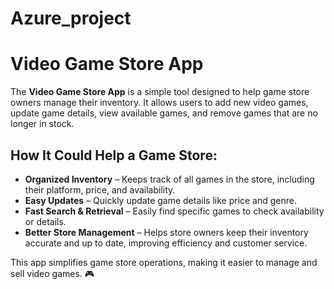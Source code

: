 # Azure_project

# Video Game Store App  

The **Video Game Store App** is a simple tool designed to help game store owners manage their inventory. It allows users to add new video games, update game details, view available games, and remove games that are no longer in stock.  

## How It Could Help a Game Store:

- **Organized Inventory** – Keeps track of all games in the store, including their platform, price, and availability.  
- **Easy Updates** – Quickly update game details like price and genre.  
- **Fast Search & Retrieval** – Easily find specific games to check availability or details.  
- **Better Store Management** – Helps store owners keep their inventory accurate and up to date, improving efficiency and customer service.  

This app simplifies game store operations, making it easier to manage and sell video games. 🎮  
